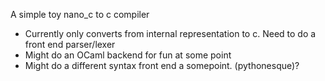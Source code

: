 A simple toy nano_c to c compiler

* Currently only converts from internal representation to c.
  Need to do a front end parser/lexer
* Might do an OCaml backend for fun at some point
* Might do a different syntax front end a somepoint. (pythonesque)?
